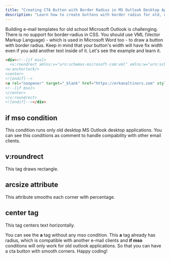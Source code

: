```yaml
---
title: "Creating CTA Button with Border Radius in MS Outlook Desktop Application"
description: "Learn how to create buttons with border radius for old, creepy Outlook"
---
```


Building e-mail templates for old school Microsoft Outlook is challenging. There is no support for border-radius in CSS. You should use VML (Vector Markup Language) - which is used in Microsoft Word too - to draw a button with border radius. Keep in mind that your button's width will have fix width even if you add another text inside of it. Let's see the example and learn it.

````html
<div><!--[if mso]>
  <v:roundrect xmlns:v="urn:schemas-microsoft-com:vml" xmlns:w="urn:schemas-microsoft-com:office:word" rel="noopener" target="_blank" href="http://" style="height:50px;v-text-anchor:middle;width:170px;" arcsize="10%" stroke="f" fillcolor="#1F7F4C">
<w:anchorlock/>
<center>
<![endif]-->
<a rel="noopener" target="_blank" href="https://erkanaltinors.com" style="background-color:#1F7F4C;border-radius:5px;color:#ffffff;display:inline-block;font-size: 18px; font-family: Helvetica, Arial, sans-serif;font-weight:bold;line-height:50px;text-align:center;text-decoration:none;width:170px;-webkit-text-size-adjust:none;">I am a button &rarr;</a>
<!--[if mso]>
</center>
</v:roundrect>
<![endif]--></div>
````

## if mso condition
This condition runs only old desktop MS Outlook desktop applications. You can see this conditions as comment to handle compability with other email clients.
## v:roundrect
This tag draws rectangle.
## arcsize attribute
This attribute smooths each corner with percentage.
## center tag
This tag centers text horizontally.

You can see the **a** tag without any mso condition. This **a** tag already has radius, which is compatible with another e-mail clients and **if mso** conditions will only work for old outlook applications. So that you can have a cta button with smooth corners. Happy coding!